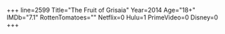 +++
line=2599
Title="The Fruit of Grisaia"
Year=2014
Age="18+"
IMDb="7.1"
RottenTomatoes=""
Netflix=0
Hulu=1
PrimeVideo=0
Disney=0
+++

